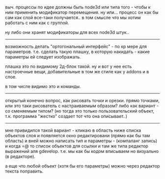 выч. процессы по идее должны быть node3d или типа того - чтобы к ним применить модификатор перемещения.
ну или... процесс он как бы сам как слой все-таки получается.. в том смысле что мы хотим работать с ним как с группой.

ну либо они хранят модификаторы для всех node3d штук..

-----
возможность делать "ортогональный интерфейс" - по кр мере для параметров.
т.е. сделать такую плашку, в которую накидать - какие параметры ей следует изображать.

плашка это по видимому 2д-блок такой. ну и вот у нее есть настроечные вещи, добавительные
в том же стиле как у addons и в слое.

в том числе видимо это и команды.

-----
открытый конечно вопрос, как рисовать точки и орезки.
прямо точками, или это таки рисователь с настраиваемым образом?
либо как вариант - со сменяемым типом? (но тогда это только пользовательский объект, т.к. программа "жестко" создает тот что она описывает..)

-----
мне привидился такой вариант - кликаю в область ниже списка объектов слоя и появляется окно редактировани (прямо как бы там область) и вней можно написать тип и параметры - (компаланг запись) и когда =@ то список объектов для ссылки и там же типа редактор выражений аля gdevelop. т.е. мы как бы кодом вписываем но визуально (в редакторе).

а еще что любой объект (хотя бы его параметры) можно через редактор текста поправить.